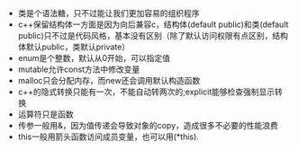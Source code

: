 - 类是个语法糖，只不过能让我们更加容易的组织程序
- c++保留结构体一方面是因为向后兼容c，结构体(default public)和类(default public)只不过是代码风格，基本没有区别（除了默认访问权限有点区别，结构体默认public，类默认private）
- enum是个整数，默认从0开始，可以指定值
- mutable允许const方法中修改变量
- malloc只会分配内存，而new还会调用默认构造函数
- c++的隐式转换只能有一次，不能自动转两次的;explicit能够检查强制显示转换
- 运算符只是函数
- 传参一般用&，因为值传递会导致对象的copy，造成很多不必要的性能浪费
- this一般用箭头函数访问成员变量，也可以用(*this).
